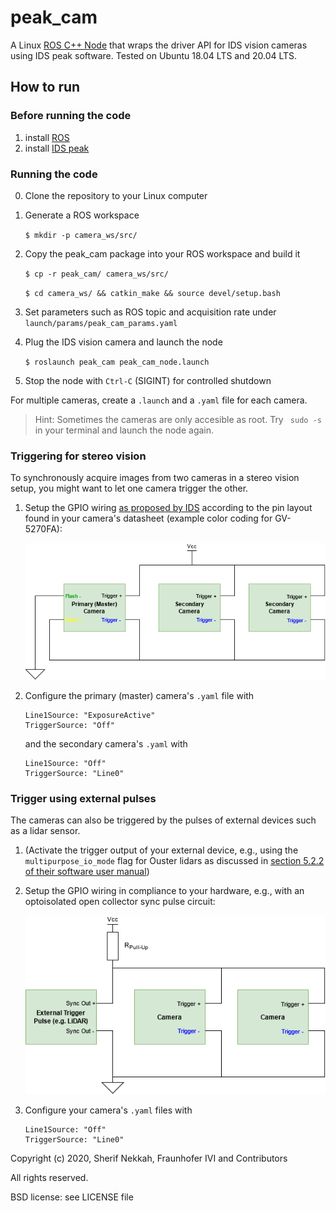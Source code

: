 # peak_cam

A Linux [ROS C++ Node](https://wiki.ros.org/peak_cam) that wraps the driver API for IDS vision cameras using IDS peak software. Tested on Ubuntu 18.04 LTS and 20.04 LTS.

## How to run

### Before running the code

1. install [ROS](http://wiki.ros.org/ROS/Installation)
2. install [IDS peak](https://de.ids-imaging.com/download-vision-lin64.html)

### Running the code

0. Clone the repository to your Linux computer

1. Generate a ROS workspace

    `$ mkdir -p camera_ws/src/` 

1. Copy the peak_cam package into your ROS workspace and build it
    
    `$ cp -r peak_cam/ camera_ws/src/`
    
    `$ cd camera_ws/ && catkin_make && source devel/setup.bash`

2. Set parameters such as ROS topic and acquisition rate under `launch/params/peak_cam_params.yaml`

3. Plug the IDS vision camera and launch the node 

    `$ roslaunch peak_cam peak_cam_node.launch`
    
4. Stop the node with `Ctrl-C` (SIGINT) for controlled shutdown 

For multiple cameras, create a `.launch` and a `.yaml` file for each camera.

> Hint: Sometimes the cameras are only accesible as root. Try ` sudo -s` in your terminal and launch the node again.

### Triggering for stereo vision
To synchronously acquire images from two cameras in a stereo vision setup, you might want to let one camera trigger the other. 

1. Setup the GPIO wiring [as proposed by IDS](https://en.ids-imaging.com/application-notes-details/app-note-synchronizing-image-acquisition.html) according to the pin layout found in your camera's datasheet (example color coding for GV-5270FA):

    ![Flash output trigger wiring](docs/wiring-flash-output-trigger-input.png)

1. Configure the primary (master) camera's `.yaml` file with
    ```
    Line1Source: "ExposureActive"
    TriggerSource: "Off"
    ```
    and the secondary camera's `.yaml` with
    ```
    Line1Source: "Off"
    TriggerSource: "Line0"
    ```

### Trigger using external pulses
The cameras can also be triggered by the pulses of external devices such as a lidar sensor.

1. (Activate the trigger output of your external device, e.g., using the `multipurpose_io_mode` flag for Ouster lidars as discussed in [section 5.2.2 of their software user manual](https://data.ouster.io/downloads/software-user-manual/software-user-manual-v2.1.0.pdf#35))
1. Setup the GPIO wiring in compliance to your hardware, e.g., with an optoisolated open collector sync pulse circuit:
    
    ![External trigger wiring](docs/wiring-external-trigger.png)

1. Configure your camera's `.yaml` files with
    ```
    Line1Source: "Off"
    TriggerSource: "Line0"
    ```

Copyright (c) 2020, Sherif Nekkah, Fraunhofer IVI and Contributors 

All rights reserved.

BSD license: see LICENSE file
